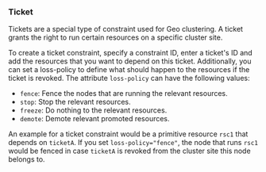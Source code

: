 ### Ticket

Tickets are a special type of constraint used for Geo clustering. A
ticket grants the right to run certain resources on a specific cluster
site.

To create a ticket constraint, specify a constraint ID, enter a
ticket's ID and add the resources that you want to depend on this
ticket. Additionally, you can set a loss-policy to define what should
happen to the resources if the ticket is revoked. The attribute
`loss-policy` can have the following values:

* `fence`: Fence the nodes that are running the relevant resources.
* `stop`: Stop the relevant resources.
* `freeze`: Do nothing to the relevant resources.
* `demote`: Demote relevant promoted resources.

An example for a ticket constraint would be a primitive resource
`rsc1` that depends on `ticketA`. If you set `loss-policy="fence"`,
the node that runs `rsc1` would be fenced in case `ticketA` is
revoked from the cluster site this node belongs to.
